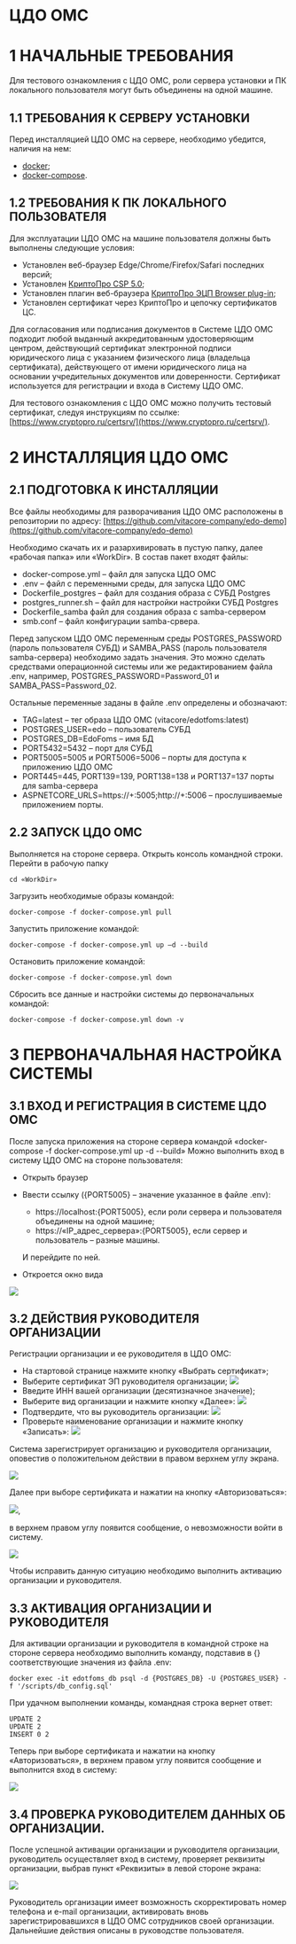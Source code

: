 # ЦДО ОМС

# 1 НАЧАЛЬНЫЕ ТРЕБОВАНИЯ
Для тестового ознакомления с ЦДО ОМС, роли сервера установки и ПК локального пользователя могут быть объединены на одной машине.
## 1.1	ТРЕБОВАНИЯ К СЕРВЕРУ УСТАНОВКИ
Перед инсталляцией ЦДО ОМС на сервере, необходимо убедится, наличия на нем:
- [docker](https://docs.docker.com/engine/install);
- [docker-compose](https://docs.docker.com/compose/install).
## 1.2	ТРЕБОВАНИЯ К ПК ЛОКАЛЬНОГО ПОЛЬЗОВАТЕЛЯ  
Для эксплуатации ЦДО ОМС на машине пользователя должны быть выполнены следующие условия:
- Установлен веб-браузер Edge/Chrome/Firefox/Safari последних версий;
- Установлен [КриптоПро CSP 5.0](https://cryptopro.ru/products/csp/downloads);
- Установлен плагин веб-браузера [КриптоПро ЭЦП Browser plug-in](https://cryptopro.ru/products/cades/plugin);
- Установлен сертификат через КриптоПро и цепочку сертификатов ЦС.
  
Для согласования или подписания документов в Системе ЦДО ОМС подходит любой выданный аккредитованным удостоверяющим центром, действующий сертификат электронной подписи юридического лица с указанием физического лица (владельца сертификата), действующего от имени юридического лица на основании учредительных документов или доверенности. Сертификат используется для регистрации и входа в Систему ЦДО ОМС.

Для тестового ознакомления с ЦДО ОМС можно получить тестовый сертификат, следуя инструкциям по ссылке: [https://www.cryptopro.ru/certsrv/](https://www.cryptopro.ru/certsrv/).
# 2	ИНСТАЛЛЯЦИЯ ЦДО ОМС
## 2.1	ПОДГОТОВКА К ИНСТАЛЛЯЦИИ 
Все файлы необходимы для разворачивания ЦДО ОМС расположены в репозитории по адресу:
[https://github.com/vitacore-company/edo-demo](https://github.com/vitacore-company/edo-demo)

Необходимо скачать их и разархивировать в пустую папку, далее «рабочая папка» или «WorkDir».
В состав пакет входят файлы:
- docker-compose.yml – файл для запуска ЦДО ОМС
- .env – файл с переменными среды, для запуска ЦДО ОМС
- Dockerfile_postgres – файл для создания образа с СУБД Рostgres
- postgres_runner.sh – файл для настройки настройки СУБД Рostgres
- Dockerfile_samba файл для создания образа с samba-сервером
- smb.conf – файл конфигурации samba-срвера.

Перед запуском ЦДО ОМС переменным среды POSTGRES_PASSWORD (пароль пользователя СУБД) и SAMBA_PASS (пароль пользователя samba-сервера) необходимо задать значения. Это можно сделать средствами операционной системы или же редактированием файла .env, например, POSTGRES_PASSWORD=Password_01 и SAMBA_PASS=Password_02.

Остальные переменные заданы в файле .env определены и обозначают:
- TAG=latest – тег образа ЦДО ОМС (vitacore/edotfoms:latest)
- POSTGRES_USER=edo – пользователь СУБД
- POSTGRES_DB=EdoFoms – имя БД
- PORT5432=5432 – порт для СУБД
- PORT5005=5005 и PORT5006=5006 – порты для доступа к приложению ЦДО ОМС
- PORT445=445, PORT139=139, PORT138=138 и PORT137=137 порты для samba-сервера
- ASPNETCORE_URLS=https://+:5005;http://+:5006 – прослушиваемые приложением порты.
## 2.2	ЗАПУСК ЦДО ОМС
Выполняется на стороне сервера.
Открыть консоль командной строки. Перейти в рабочую папку
```
cd «WorkDir»
```
Загрузить необходимые образы командой:
```
docker-compose -f docker-compose.yml pull
```
Запустить приложение командой:
```
docker-compose -f docker-compose.yml up –d --build
```
Остановить приложение командой:
```
docker-compose -f docker-compose.yml down
```
Сбросить все данные и настройки системы до первоначальных командой:
```
docker-compose -f docker-compose.yml down -v
```
# 3	ПЕРВОНАЧАЛЬНАЯ НАСТРОЙКА СИСТЕМЫ
## 3.1	ВХОД И РЕГИСТРАЦИЯ В СИСТЕМЕ ЦДО ОМС
После запуска приложения на стороне сервера командой «docker-compose -f docker-compose.yml up -d --build» Можно выполнить вход в систему ЦДО ОМС на стороне пользователя:
- Открыть браузер
- Ввести ссылку ({PORT5005} – значение указанное в файле .env):
  -  https://localhost:{PORT5005}, если роли сервера и пользователя объединены на одной машине;
  - https://«IP_адрес_сервера»:{PORT5005}, если сервер и пользователь – разные машины.
  
  И перейдите по ней.
- Откроется окно вида 

 ![](/src/1.png) 

## 3.2	ДЕЙСТВИЯ РУКОВОДИТЕЛЯ ОРГАНИЗАЦИИ 
Регистрации организации и ее руководителя в ЦДО ОМС:
- На стартовой странице нажмите кнопку «Выбрать сертификат»;
- Выберите сертификат ЭП руководителя организации;
![](/src/2.png)
- Введите ИНН вашей организации (десятизначное значение);
- Выберите вид организации и нажмите кнопку «Далее»:
![](/src/3.png)
- Подтвердите, что вы руководитель организации:
![](/src/4.png)
- Проверьте наименование организации и нажмите кнопку «Записать»:
 ![](/src/5.png)

Система зарегистрирует организацию и руководителя организации, оповестив о положительном действии в правом верхнем углу экрана.

 ![](/src/6.png)

Далее при выборе сертификата и нажатии на кнопку «Авторизоваться»:

![](/src/7.png), 

в верхнем правом углу появится сообщение, о невозможности войти в систему.

 ![](/src/8.png)

Чтобы исправить данную ситуацию необходимо выполнить активацию организации и руководителя.
## 3.3	АКТИВАЦИЯ ОРГАНИЗАЦИИ И РУКОВОДИТЕЛЯ
Для активации организации и руководителя в командной строке на стороне сервера необходимо выполнить команду, подставив в {} соответствующие значения из файла .env:
```
docker exec -it edotfoms_db psql -d {POSTGRES_DB} -U {POSTGRES_USER} -f '/scripts/db_config.sql'
```
При удачном выполнении команды, командная строка вернет ответ:
```
UPDATE 2
UPDATE 2
INSERT 0 2
```
Теперь при выборе сертификата и нажатии на кнопку «Авторизоваться», в верхнем правом углу появится сообщение и выполнится вход в систему:

 ![](/src/9.png)

## 3.4	ПРОВЕРКА РУКОВОДИТЕЛЕМ ДАННЫХ ОБ ОРГАНИЗАЦИИ.
После успешной активации организации и руководителя организации, руководитель осуществляет вход в систему, проверяет реквизиты организации, выбрав пункт «Реквизиты» в левой стороне экрана:

 ![](/src/10.png)

Руководитель организации имеет возможность скорректировать номер телефона и e-mail организации, активировать вновь зарегистрировавшихся в ЦДО ОМС сотрудников своей организации.
Дальнейшие действия описаны в руководстве пользователя.
